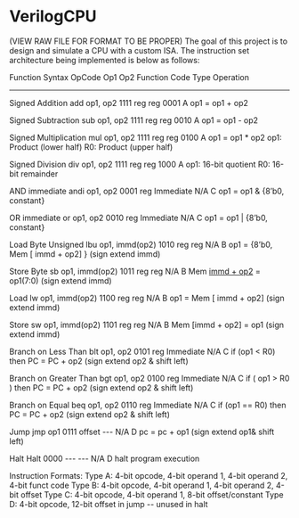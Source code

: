 # VerilogCPU
(VIEW RAW FILE FOR FORMAT TO BE PROPER) The goal of this project is to design and simulate a CPU with a custom ISA. The instruction set architecture being implemented is below as follows:

Function                      Syntax                OpCode      Op1         Op2           Function Code      Type       Operation
--------                      ------                ------      ---         ---           -------------      -----      ---------
Signed Addition               add op1, op2          1111        reg         reg           0001               A          op1 = op1 + op2

Signed Subtraction            sub op1, op2          1111        reg         reg           0010               A          op1 = op1 - op2

Signed Multiplication         mul op1, op2          1111        reg         reg           0100               A          op1 = op1 * op2
                                                                                                                        op1: Product (lower half)
                                                                                                                        R0:  Product (upper half)
                                                                                                                        
Signed Division               div op1, op2          1111        reg         reg           1000               A          op1: 16-bit quotient
                                                                                                                        R0: 16-bit remainder
                                                                                                                        
AND immediate                 andi op1, op2         0001        reg         Immediate     N/A                C          op1 = op1 & {8’b0, constant}

OR immediate                  or op1, op2           0010        reg         Immediate     N/A                C          op1 = op1 | {8’b0, constant}

Load Byte Unsigned            lbu op1, immd(op2)    1010        reg         reg           N/A                B          op1 = {8’b0, Mem [ immd + op2] } 
                                                                                                                        (sign extend  immd)

Store Byte                    sb op1, immd(op2)     1011        reg         reg           N/A                B          Mem [immd + op2](7:0) = op1(7:0)
                                                                                                                        (sign extend immd)

Load                          lw op1, immd(op2)     1100        reg         reg           N/A                B          op1 = Mem [ immd + op2]
                                                                                                                        (sign extend  immd)

Store                         sw op1, immd(op2)     1101        reg         reg           N/A                B          Mem [immd + op2] = op1
                                                                                                                        (sign extend immd)

Branch on Less Than           blt op1, op2          0101        reg         Immediate     N/A                C          if (op1 < R0) then PC = PC + op2
                                                                                                                        (sign extend op2 & shift left)

Branch on Greater Than        bgt op1, op2          0100        reg         Immediate     N/A                C          if ( op1 > R0 ) then PC = PC + op2
                                                                                                                        (sign extend op2 & shift left)

Branch on Equal               beq op1, op2          0110        reg         Immediate     N/A                C          if (op1 == R0) then PC = PC + op2
                                                                                                                        (sign extend op2 & shift left)

Jump                          jmp op1               0111        offset      ---           N/A                D          pc = pc + op1
                                                                                                                        (sign extend op1& shift left)

Halt                          Halt                  0000        ---         ---           N/A                D          halt program execution


Instruction Formats:
  Type A: 4-bit opcode, 4-bit operand 1, 4-bit operand 2, 4-bit funct code
  Type B: 4-bit opcode, 4-bit operand 1, 4-bit  operand 2, 4-bit offset
  Type C: 4-bit opcode, 4-bit operand 1, 8-bit offset/constant
  Type D: 4-bit opcode, 12-bit  offset in jump -- unused in halt
